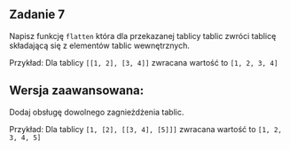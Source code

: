 Zadanie 7
---

Napisz funkcję `flatten` która dla przekazanej tablicy tablic zwróci tablicę składającą się z elementów tablic wewnętrznych.

Przykład:
Dla tablicy `[[1, 2], [3, 4]]` zwracana wartość to `[1, 2, 3, 4]`


Wersja zaawansowana:
---

Dodaj obsługę dowolnego zagnieżdżenia tablic.

Przykład:
Dla tablicy `[1, [2], [[3, 4], [5]]]` zwracana wartość to `[1, 2, 3, 4, 5]`
